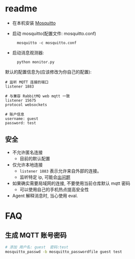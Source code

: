 # readme

- 在本机安装 [Mosquitto](https://mosquitto.org/download/)
- 启动 mosquitto(配置文件: mosquitto.conf)
    
        mosquitto -c mosquitto.conf

- 启动消息观测器:

        python monitor.py


默认的配置信息为(应该修改为你自己的配置):

```
# 监听 MQTT 连接的端口
listener 1883

# 与兼容 RabbitMQ web mqtt 一致
listener 15675
protocol websockets

# 账户信息
username: guest
password: test
```

## 安全

- 不允许匿名连接
  - 目前的默认配置
- 仅允许本地连接
  - `listener 1883` 表示允许来自外部的连接。
  - 监听特定 ip, 可能会[出问题](https://stackoverflow.com/questions/66285014/why-does-my-mosquitto-broker-fail-to-start-on-boot-but-works-when-started-manua)
- 如果确实需要局域网的连接, 不要使用当前仓库默认 mqtt 密码
  - 可以使用自己的手机热点提高安全性
- Agent 解释消息时, 当心使用 eval.



# FAQ

## 生成 MQTT 账号密码

```bash
# 添加 用户名: guest  密码:test 
mosquitto_passwd -b mosquitto_passwordfile guest test
```